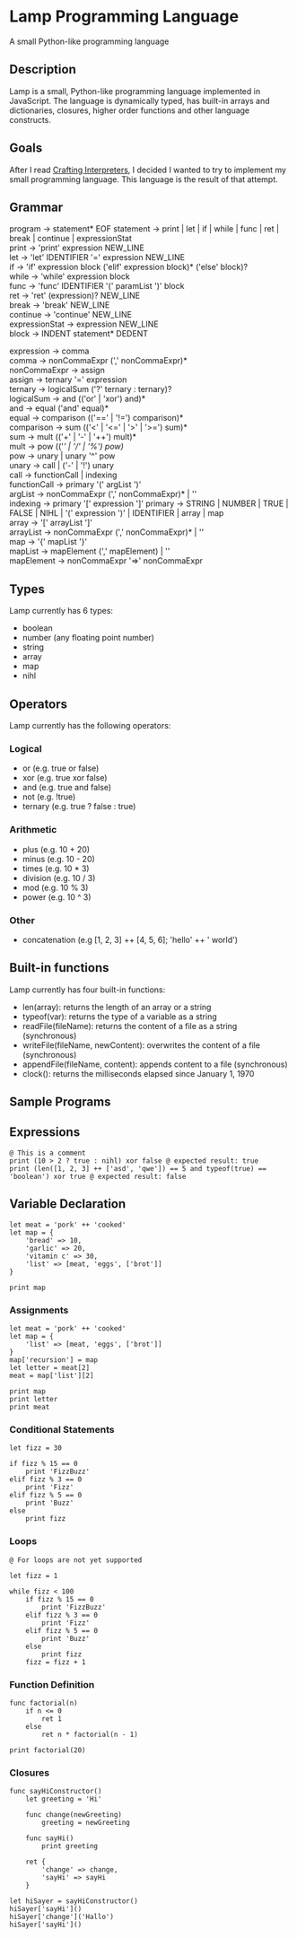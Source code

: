 # Lamp Programming Language
A small Python-like programming language

## Description

Lamp is a small, Python-like programming language implemented in JavaScript.
The language is dynamically typed, has built-in arrays and dictionaries, closures,
higher order functions and other language constructs.

## Goals

After I read [Crafting Interpreters](http://www.craftinginterpreters.com/), I decided I wanted to try to implement my small programming language. This language is the result of that attempt.

## Grammar

program -> statement* EOF
statement -> print | let | if | while | func |
             ret | break | continue | expressionStat  
print -> 'print' expression NEW_LINE  
let -> 'let' IDENTIFIER '=' expression NEW_LINE  
if -> 'if' expression block ('elif' expression block)* ('else' block)?  
while -> 'while' expression block  
func -> 'func' IDENTIFIER '(' paramList ')' block  
ret -> 'ret' (expression)? NEW_LINE  
break -> 'break' NEW_LINE  
continue -> 'continue' NEW_LINE  
expressionStat -> expression NEW_LINE  
block -> INDENT statement* DEDENT  

expression -> comma  
comma -> nonCommaExpr (',' nonCommaExpr)*  
nonCommaExpr -> assign  
assign -> ternary '=' expression  
ternary -> logicalSum ('?' ternary : ternary)?  
logicalSum -> and (('or' | 'xor') and)*  
and -> equal ('and' equal)*  
equal -> comparison (('==' | '!=') comparison)*  
comparison -> sum (('<' | '<=' | '>' | '>=') sum)*  
sum -> mult (('+' | '-' | '++') mult)*  
mult -> pow (('*' | '/' | '%') pow)*  
pow -> unary | unary '^' pow  
unary -> call | ('-' | '!') unary  
call -> functionCall | indexing  
functionCall -> primary '(' argList ')'  
argList -> nonCommaExpr (',' nonCommaExpr)* | ''  
indexing -> primary '[' expression ']'
primary -> STRING | NUMBER | TRUE | FALSE | NIHL | '(' expression ')' |
           IDENTIFIER | array | map  
array -> '[' arrayList ']'  
arrayList -> nonCommaExpr (',' nonCommaExpr)* | ''  
map -> '{' mapList '}'  
mapList -> mapElement (',' mapElement) | ''  
mapElement -> nonCommaExpr '=>' nonCommaExpr  

## Types

Lamp currently has 6 types:

* boolean
* number (any floating point number)
* string
* array
* map
* nihl

## Operators

Lamp currently has the following operators:

### Logical

* or (e.g. true or false)
* xor (e.g. true xor false)
* and (e.g. true and false)
* not (e.g. !true)
* ternary (e.g. true ? false : true)

### Arithmetic

* plus (e.g. 10 + 20)
* minus (e.g. 10 - 20)
* times (e.g. 10 * 3)
* division (e.g. 10 / 3)
* mod (e.g. 10 % 3)
* power (e.g. 10 ^ 3)

### Other

* concatenation (e.g [1, 2, 3] ++ [4, 5, 6]; 'hello' ++ ' world')

## Built-in functions

Lamp currently has four built-in functions:
* len(array): returns the length of an array or a string
* typeof(var): returns the type of a variable as a string
* readFile(fileName): returns the content of a file as a string (synchronous)
* writeFile(fileName, newContent): overwrites the content of a file (synchronous)
* appendFile(fileName, content): appends content to a file (synchronous)
* clock(): returns the milliseconds elapsed since January 1, 1970

## Sample Programs

## Expressions

```
@ This is a comment
print (10 > 2 ? true : nihl) xor false @ expected result: true
print (len([1, 2, 3] ++ ['asd', 'qwe']) == 5 and typeof(true) == 'boolean') xor true @ expected result: false
```

## Variable Declaration

```
let meat = 'pork' ++ 'cooked'
let map = {
    'bread' => 10,
    'garlic' => 20,
    'vitamin c' => 30,
    'list' => [meat, 'eggs', ['brot']]
}

print map
```

### Assignments

```
let meat = 'pork' ++ 'cooked'
let map = {
    'list' => [meat, 'eggs', ['brot']]
}
map['recursion'] = map
let letter = meat[2]
meat = map['list'][2]

print map
print letter
print meat
```

### Conditional Statements

```
let fizz = 30

if fizz % 15 == 0
    print 'FizzBuzz'
elif fizz % 3 == 0
    print 'Fizz'
elif fizz % 5 == 0
    print 'Buzz'
else
    print fizz
```

### Loops

```
@ For loops are not yet supported

let fizz = 1

while fizz < 100
    if fizz % 15 == 0
        print 'FizzBuzz'
    elif fizz % 3 == 0
        print 'Fizz'
    elif fizz % 5 == 0
        print 'Buzz'
    else
        print fizz
    fizz = fizz + 1
```

### Function Definition

```
func factorial(n)
    if n <= 0
        ret 1
    else
        ret n * factorial(n - 1)

print factorial(20)
```

### Closures

```
func sayHiConstructor()
    let greeting = 'Hi'

    func change(newGreeting)
        greeting = newGreeting

    func sayHi()
        print greeting

    ret {
        'change' => change,
        'sayHi' => sayHi
    }

let hiSayer = sayHiConstructor()
hiSayer['sayHi']()
hiSayer['change']('Hallo')
hiSayer['sayHi']()
```

